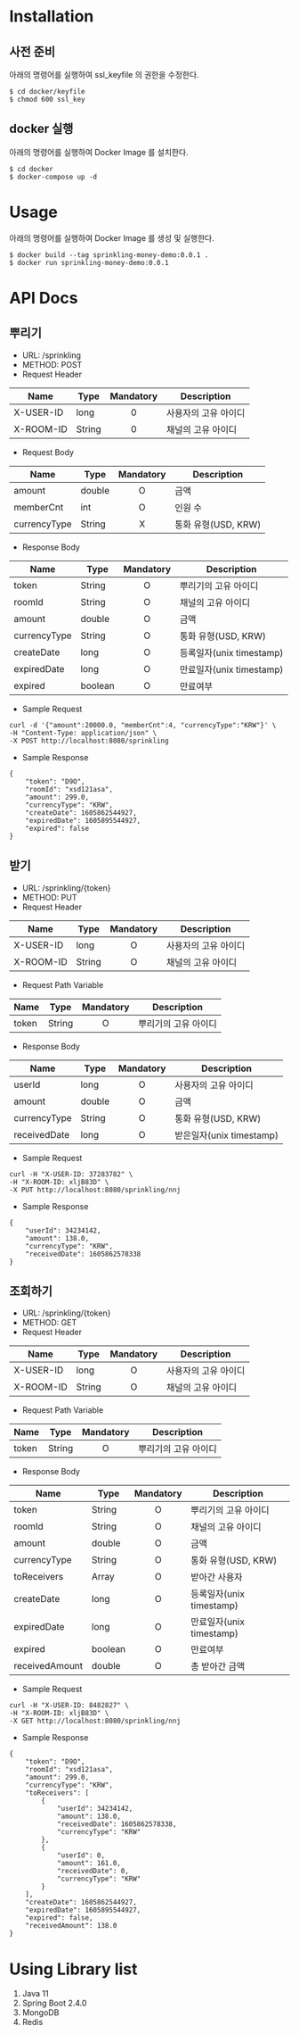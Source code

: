 # Installation
## 사전 준비
아래의 명령어를 실행하여 ssl_keyfile 의 권한을 수정한다.
```
$ cd docker/keyfile
$ chmod 600 ssl_key
```

## docker 실행
아래의 명령어를 실행하여 Docker Image 를 설치한다.
```
$ cd docker
$ docker-compose up -d
```

# Usage
아래의 명령어를 실행하여 Docker Image 를 생성 및 실행한다.
```
$ docker build --tag sprinkling-money-demo:0.0.1 .
$ docker run sprinkling-money-demo:0.0.1
```

# API Docs
## 뿌리기
- URL: /sprinkling
- METHOD: POST
- Request Header

| Name | Type | Mandatory | Description |
|---|---|:---:|---|
| X-USER-ID | long | 0 | 사용자의 고유 아이디 |
| X-ROOM-ID | String | 0 | 채널의 고유 아이디 |

- Request Body

| Name | Type | Mandatory | Description |
|---|---|:---:|---|
| amount | double | O | 금액 |
| memberCnt | int | O | 인원 수 |
| currencyType | String | X | 통화 유형(USD, KRW) |

- Response Body

| Name | Type | Mandatory | Description |
|---|---|:---:|---|
| token | String | O | 뿌리기의 고유 아이디 |
| roomId | String | O | 채널의 고유 아이디 |
| amount | double | O | 금액 |
| currencyType | String | O | 통화 유형(USD, KRW) |
| createDate | long | O | 등록일자(unix timestamp) |
| expiredDate | long | O | 만료일자(unix timestamp) |
| expired | boolean | O | 만료여부 |

- Sample Request
```
curl -d '{"amount":20000.0, "memberCnt":4, "currencyType":"KRW"}' \
-H "Content-Type: application/json" \
-X POST http://localhost:8080/sprinkling
```
- Sample Response
```
{
    "token": "D9O",
    "roomId": "xsd121asa",
    "amount": 299.0,
    "currencyType": "KRW",
    "createDate": 1605862544927,
    "expiredDate": 1605895544927,
    "expired": false
}
```

## 받기
- URL: /sprinkling/{token}
- METHOD: PUT
- Request Header

| Name | Type | Mandatory | Description |
|---|---|:---:|---|
| X-USER-ID | long | O | 사용자의 고유 아이디 |
| X-ROOM-ID | String | O | 채널의 고유 아이디 |

- Request Path Variable

| Name | Type | Mandatory | Description |
|---|---|:---:|---|
| token | String | O | 뿌리기의 고유 아이디 |

- Response Body

| Name | Type | Mandatory | Description |
|---|---|:---:|---|
| userId | long | O | 사용자의 고유 아이디 |
| amount | double | O | 금액 |
| currencyType | String | O | 통화 유형(USD, KRW) |
| receivedDate | long | O | 받은일자(unix timestamp) |

- Sample Request
```
curl -H "X-USER-ID: 37283782" \
-H "X-ROOM-ID: xljB83D" \
-X PUT http://localhost:8080/sprinkling/nnj
```
- Sample Response
```
{
    "userId": 34234142,
    "amount": 138.0,
    "currencyType": "KRW",
    "receivedDate": 1605862578338
}
```

## 조회하기
- URL: /sprinkling/{token}
- METHOD: GET
- Request Header

| Name | Type | Mandatory | Description |
|---|---|:---:|---|
| X-USER-ID | long | O | 사용자의 고유 아이디 |
| X-ROOM-ID | String | O | 채널의 고유 아이디 |

- Request Path Variable

| Name | Type | Mandatory | Description |
|---|---|:---:|---|
| token | String | O | 뿌리기의 고유 아이디 |

- Response Body

| Name | Type | Mandatory | Description |
|---|---|:---:|---|
| token | String | O | 뿌리기의 고유 아이디 |
| roomId | String | O | 채널의 고유 아이디 |
| amount | double | O | 금액 |
| currencyType | String | O | 통화 유형(USD, KRW) |
| toReceivers | Array | O | 받아간 사용자 |
| createDate | long | O | 등록일자(unix timestamp) |
| expiredDate | long | O | 만료일자(unix timestamp) |
| expired | boolean | O | 만료여부 |
| receivedAmount | double | O | 총 받아간 금액 |

- Sample Request
```
curl -H "X-USER-ID: 8482827" \
-H "X-ROOM-ID: xljB83D" \
-X GET http://localhost:8080/sprinkling/nnj
```
- Sample Response
```
{
    "token": "D9O",
    "roomId": "xsd121asa",
    "amount": 299.0,
    "currencyType": "KRW",
    "toReceivers": [
        {
            "userId": 34234142,
            "amount": 138.0,
            "receivedDate": 1605862578338,
            "currencyType": "KRW"
        },
        {
            "userId": 0,
            "amount": 161.0,
            "receivedDate": 0,
            "currencyType": "KRW"
        }
    ],
    "createDate": 1605862544927,
    "expiredDate": 1605895544927,
    "expired": false,
    "receivedAmount": 138.0
}
```

# Using Library list
1. Java 11
2. Spring Boot 2.4.0
3. MongoDB
4. Redis
